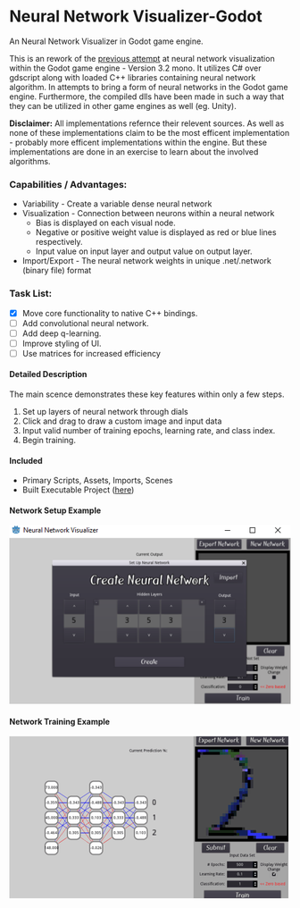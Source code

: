 # Neural Network Visualizer-Godot #
An Neural Network Visualizer in Godot game engine.

This is an rework of the [previous attempt](https://gitlab.com/jszajek/neural-network-visualizer-godot) at neural network visualization within the 
Godot game engine - Version 3.2 mono. It utilizes C# over gdscript along with loaded C++ libraries containing neural network algorithm. In attempts
to bring a form of neural networks in the Godot game engine. Furthermore, the compiled dlls have been made in such a way that they can be utilized in 
other game engines as well (eg. Unity).

**Disclaimer:** All implementations refernce their relevent sources. As well as none of these implementations claim to be the
most efficent implementation - probably more efficent implementations within the engine. 
But these implementations are done in an exercise to learn about the involved algorithms. 

### Capabilities / Advantages: ###
* Variability - Create a variable dense neural network
* Visualization - Connection between neurons within a neural network
    * Bias is displayed on each visual node.
    * Negative or positive weight value is displayed as red or blue lines respectively.
    * Input value on input layer and output value on output layer.
* Import/Export - The neural network weights in unique .net/.network (binary file) format

### Task List: ###
- [x] Move core functionality to native C++ bindings.
- [ ] Add convolutional neural network.
- [ ] Add deep q-learning.
- [ ] Improve styling of UI.
- [ ] Use matrices for increased efficiency

#### Detailed Description ####
The main scence demonstrates these key features within only a few steps. 
1. Set up layers of neural network through dials
2. Click and drag to draw a custom image and input data
3. Input valid number of training epochs, learning rate, and class index.
4. Begin training.

#### Included ####
* Primary Scripts, Assets, Imports, Scenes
* Built Executable Project ([here](/_Build/Build_1.0/))

#### Network Setup Example ####
![Alt-Text](/Network_Setup_Example.png)

#### Network Training Example ####
![Alt-Text](/Network_Training.gif)